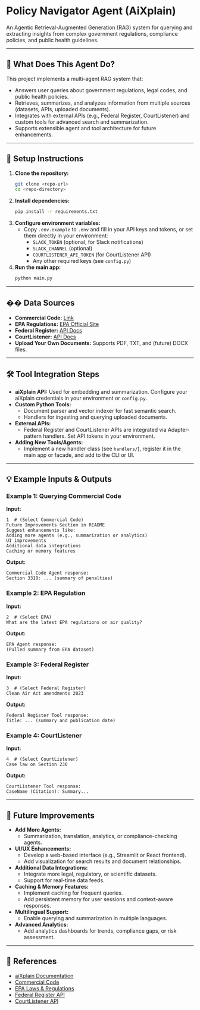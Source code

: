 # Policy Navigator Agent (AiXplain)

An Agentic Retrieval-Augmented Generation (RAG) system for querying and extracting insights from complex government regulations, compliance policies, and public health guidelines.

---

## 🧠 What Does This Agent Do?

This project implements a multi-agent RAG system that:
- Answers user queries about government regulations, legal codes, and public health policies.
- Retrieves, summarizes, and analyzes information from multiple sources (datasets, APIs, uploaded documents).
- Integrates with external APIs (e.g., Federal Register, CourtListener) and custom tools for advanced search and summarization.
- Supports extensible agent and tool architecture for future enhancements.

---

## 🚀 Setup Instructions

1. **Clone the repository:**
   ```bash
   git clone <repo-url>
   cd <repo-directory>
   ```
2. **Install dependencies:**
   ```bash
   pip install -r requirements.txt
   ```
3. **Configure environment variables:**
   - Copy `.env.example` to `.env` and fill in your API keys and tokens, or set them directly in your environment:
     - `SLACK_TOKEN` (optional, for Slack notifications)
     - `SLACK_CHANNEL` (optional)
     - `COURTLISTENER_API_TOKEN` (for CourtListener API)
     - Any other required keys (see `config.py`)
4. **Run the main app:**
   ```bash
   python main.py
   ```

---

## �� Data Sources

- **Commercial Code:** [Link](https://leginfo.legislature.ca.gov/faces/codesTOCSelected.xhtml?tocCode=COM&tocTitle=+Commercial+Code+-+COM)
- **EPA Regulations:** [EPA Official Site](https://www.epa.gov/laws-regulations)
- **Federal Register:** [API Docs](https://www.federalregister.gov/developers/documentation/api/v1)
- **CourtListener:** [API Docs](https://www.courtlistener.com/api/rest-info/)
- **Upload Your Own Documents:** Supports PDF, TXT, and (future) DOCX files.

---

## 🛠️ Tool Integration Steps

- **aiXplain API:** Used for embedding and summarization. Configure your aiXplain credentials in your environment or `config.py`.
- **Custom Python Tools:**
  - Document parser and vector indexer for fast semantic search.
  - Handlers for ingesting and querying uploaded documents.
- **External APIs:**
  - Federal Register and CourtListener APIs are integrated via Adapter-pattern handlers. Set API tokens in your environment.
- **Adding New Tools/Agents:**
  - Implement a new handler class (see `handlers/`), register it in the main app or facade, and add to the CLI or UI.

---

## 💡 Example Inputs & Outputs

### Example 1: Querying Commercial Code
**Input:**
```
1  # (Select Commercial Code)
Future Improvements Section in README
Suggest enhancements like:
Adding more agents (e.g., summarization or analytics)
UI improvements
Additional data integrations
Caching or memory features

```
**Output:**
```
Commercial Code Agent response:
Section 3310: ... (summary of penalties)
```

### Example 2: EPA Regulation
**Input:**
```
2  # (Select EPA)
What are the latest EPA regulations on air quality?
```
**Output:**
```
EPA Agent response:
(Pulled summary from EPA dataset)
```

### Example 3: Federal Register
**Input:**
```
3  # (Select Federal Register)
Clean Air Act amendments 2023
```
**Output:**
```
Federal Register Tool response:
Title: ... (summary and publication date)
```

### Example 4: CourtListener
**Input:**
```
4  # (Select CourtListener)
Case law on Section 230
```
**Output:**
```
CourtListener Tool response:
CaseName (Citation): Summary...
```

---

## 🔮 Future Improvements

- **Add More Agents:**
  - Summarization, translation, analytics, or compliance-checking agents.
- **UI/UX Enhancements:**
  - Develop a web-based interface (e.g., Streamlit or React frontend).
  - Add visualization for search results and document relationships.
- **Additional Data Integrations:**
  - Integrate more legal, regulatory, or scientific datasets.
  - Support for real-time data feeds.
- **Caching & Memory Features:**
  - Implement caching for frequent queries.
  - Add persistent memory for user sessions and context-aware responses.
- **Multilingual Support:**
  - Enable querying and summarization in multiple languages.
- **Advanced Analytics:**
  - Add analytics dashboards for trends, compliance gaps, or risk assessment.

---

## 📖 References
- [aiXplain Documentation](https://docs.aixplain.com/)
- [Commercial Code](https://leginfo.legislature.ca.gov/faces/codesTOCSelected.xhtml?tocCode=COM&tocTitle=+Commercial+Code+-+COM)
- [EPA Laws & Regulations](https://www.epa.gov/laws-regulations)
- [Federal Register API](https://www.federalregister.gov/developers/documentation/api/v1)
- [CourtListener API](https://www.courtlistener.com/api/rest-info/)
